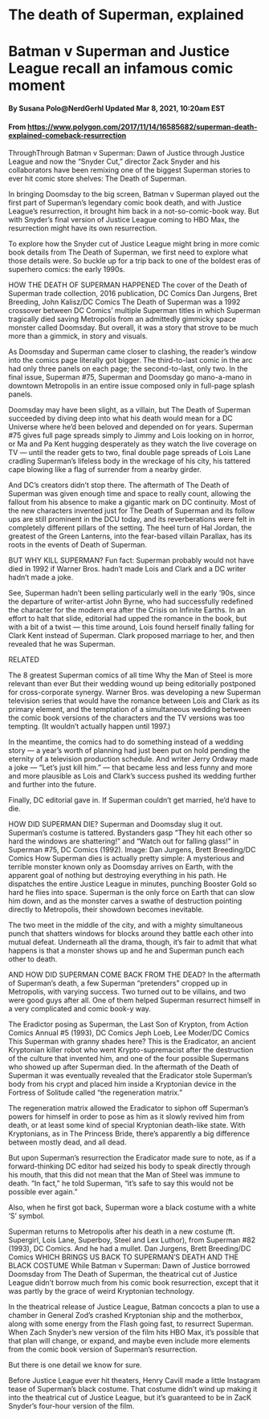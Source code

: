 # The death of Superman, explained
# Batman v Superman and Justice League recall an infamous comic moment

#### By Susana Polo@NerdGerhl  Updated Mar 8, 2021, 10:20am EST
#### From https://www.polygon.com/2017/11/14/16585682/superman-death-explained-comeback-resurrection
ThroughThrough Batman v Superman: Dawn of Justice through Justice League and now the “Snyder Cut,” director Zack Snyder and his collaborators have been remixing one of the biggest Superman stories to ever hit comic store shelves: The Death of Superman.

In bringing Doomsday to the big screen, Batman v Superman played out the first part of Superman’s legendary comic book death, and with Justice League’s resurrection, it brought him back in a not-so-comic-book way. But with Snyder’s final version of Justice League coming to HBO Max, the resurrection might have its own resurrection.

To explore how the Snyder cut of Justice League might bring in more comic book details from The Death of Superman, we first need to explore what those details were. So buckle up for a trip back to one of the boldest eras of superhero comics: the early 1990s.

HOW THE DEATH OF SUPERMAN HAPPENED
The cover of the Death of Superman trade collection, 2016 publication, DC Comics
Dan Jurgens, Bret Breeding, John Kalisz/DC Comics
The Death of Superman was a 1992 crossover between DC Comics’ multiple Superman titles in which Superman tragically died saving Metropolis from an admittedly gimmicky space monster called Doomsday. But overall, it was a story that strove to be much more than a gimmick, in story and visuals.

As Doomsday and Superman came closer to clashing, the reader’s window into the comics page literally got bigger. The third-to-last comic in the arc had only three panels on each page; the second-to-last, only two. In the final issue, Superman #75, Superman and Doomsday go mano-a-mano in downtown Metropolis in an entire issue composed only in full-page splash panels.

Doomsday may have been slight, as a villain, but The Death of Superman succeeded by diving deep into what his death would mean for a DC Universe where he’d been beloved and depended on for years. Superman #75 gives full page spreads simply to Jimmy and Lois looking on in horror, or Ma and Pa Kent hugging desperately as they watch the live coverage on TV — until the reader gets to two, final double page spreads of Lois Lane cradling Superman’s lifeless body in the wreckage of his city, his tattered cape blowing like a flag of surrender from a nearby girder.

And DC’s creators didn’t stop there. The aftermath of The Death of Superman was given enough time and space to really count, allowing the fallout from his absence to make a gigantic mark on DC continuity. Most of the new characters invented just for The Death of Superman and its follow ups are still prominent in the DCU today, and its reverberations were felt in completely different pillars of the setting. The heel turn of Hal Jordan, the greatest of the Green Lanterns, into the fear-based villain Parallax, has its roots in the events of Death of Superman.

BUT WHY KILL SUPERMAN?
Fun fact: Superman probably would not have died in 1992 if Warner Bros. hadn’t made Lois and Clark and a DC writer hadn’t made a joke.

See, Superman hadn’t been selling particularly well in the early ’90s, since the departure of writer-artist John Byrne, who had successfully redefined the character for the modern era after the Crisis on Infinite Earths. In an effort to halt that slide, editorial had upped the romance in the book, but with a bit of a twist — this time around, Lois found herself finally falling for Clark Kent instead of Superman. Clark proposed marriage to her, and then revealed that he was Superman.

RELATED

The 8 greatest Superman comics of all time
Why the Man of Steel is more relevant than ever
But their wedding wound up being editorially postponed for cross-corporate synergy. Warner Bros. was developing a new Superman television series that would have the romance between Lois and Clark as its primary element, and the temptation of a simultaneous wedding between the comic book versions of the characters and the TV versions was too tempting. (It wouldn’t actually happen until 1997.)

In the meantime, the comics had to do something instead of a wedding story — a year’s worth of planning had just been put on hold pending the eternity of a television production schedule. And writer Jerry Ordway made a joke — “Let’s just kill him.” — that became less and less funny and more and more plausible as Lois and Clark’s success pushed its wedding further and further into the future.

Finally, DC editorial gave in. If Superman couldn’t get married, he’d have to die.

HOW DID SUPERMAN DIE?
Superman and Doomsday slug it out. Superman’s costume is tattered. Bystanders gasp “They hit each other so hard the windows are shattering!” and “Watch out for falling glass!” in Superman #75, DC Comics (1992). 
Image: Dan Jurgens, Brett Breeding/DC Comics
How Superman dies is actually pretty simple: A mysterious and terrible monster known only as Doomsday arrives on Earth, with the apparent goal of nothing but destroying everything in his path. He dispatches the entire Justice League in minutes, punching Booster Gold so hard he flies into space. Superman is the only force on Earth that can slow him down, and as the monster carves a swathe of destruction pointing directly to Metropolis, their showdown becomes inevitable.

The two meet in the middle of the city, and with a mighty simultaneous punch that shatters windows for blocks around they battle each other into mutual defeat. Underneath all the drama, though, it’s fair to admit that what happens is that a monster shows up and he and Superman punch each other to death.

AND HOW DID SUPERMAN COME BACK FROM THE DEAD?
In the aftermath of Superman’s death, a few Superman “pretenders” cropped up in Metropolis, with varying success. Two turned out to be villains, and two were good guys after all. One of them helped Superman resurrect himself in a very complicated and comic book-y way.

The Eradictor posing as Superman, the Last Son of Krypton, from Action Comics Annual #5 (1993), DC Comics
Jeph Loeb, Lee Moder/DC Comics
This Superman with granny shades here? This is the Eradicator, an ancient Kryptonian killer robot who went Krypto-supremacist after the destruction of the culture that invented him, and one of the four possible Supermans who showed up after Superman died. In the aftermath of the Death of Superman it was eventually revealed that the Eradicator stole Superman’s body from his crypt and placed him inside a Kryptonian device in the Fortress of Solitude called “the regeneration matrix.”

The regeneration matrix allowed the Eradicator to siphon off Superman’s powers for himself in order to pose as him as it slowly revived him from death, or at least some kind of special Kryptonian death-like state. With Kryptonians, as in The Princess Bride, there’s apparently a big difference between mostly dead, and all dead.

But upon Superman’s resurrection the Eradicator made sure to note, as if a forward-thinking DC editor had seized his body to speak directly through his mouth, that this did not mean that the Man of Steel was immune to death. “In fact,” he told Superman, “it’s safe to say this would not be possible ever again.”

Also, when he first got back, Superman wore a black costume with a white ‘S’ symbol.

Superman returns to Metropolis after his death in a new costume (ft. Supergirl, Lois Lane, Superboy, Steel and Lex Luthor), from Superman #82 (1993), DC Comics.
And he had a mullet. Dan Jurgens, Brett Breeding/DC Comics
WHICH BRINGS US BACK TO SUPERMAN’S DEATH AND THE BLACK COSTUME
While Batman v Superman: Dawn of Justice borrowed Doomsday from The Death of Superman, the theatrical cut of Justice League didn’t borrow much from his comic book resurrection, except that it was partly by the grace of weird Kryptonian technology.

In the theatrical release of Justice League, Batman concocts a plan to use a chamber in General Zod’s crashed Kryptonian ship and the motherbox, along with some energy from the Flash going fast, to resurrect Superman. When Zach Snyder’s new version of the film hits HBO Max, it’s possible that that plan will change, or expand, and maybe even include more elements from the comic book version of Superman’s resurrection.

But there is one detail we know for sure.

Before Justice League ever hit theaters, Henry Cavill made a little Instagram tease of Superman’s black costume. That costume didn’t wind up making it into the theatrical cut of Justice League, but it’s guaranteed to be in ZacK Snyder’s four-hour version of the film.